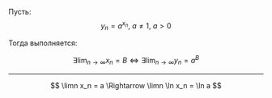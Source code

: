 Пусть:
$$ y_n = a^{x_n}, \ a\neq 1, \ a > 0 $$

Тогда выполняется:

$$ \exists \lim_{n\to\infty} x_n = B \Leftrightarrow \exists \lim_{n\to\infty} y_n = a^B $$

---

$$ \limn x_n = a \Rightarrow \limn \ln x_n = \ln a $$